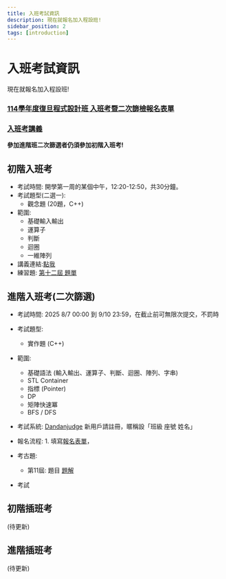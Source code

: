 ```yaml
---
title: 入班考試資訊
description: 現在就報名加入程設班!
sidebar_position: 2
tags: [introduction]
---
```

# 入班考試資訊

現在就報名加入程設班! 

### [114學年度復旦程式設計班 入班考暨二次篩檢報名表單](https://forms.gle/5SeZ6jUrtXipsf3h9)  
### [入班考講義](/docs/category/%E5%85%A5%E7%8F%AD%E8%80%83%E8%AC%9B%E7%BE%A9)  
**參加進階班二次篩選者仍須參加初階入班考!**  

## 初階入班考
- 考試時間: 開學第一周的某個中午，12:20-12:50，共30分鐘。
- 考試題型(二選一):
  - 觀念題 (20題，C++)
- 範圍:
  - 基礎輸入輸出
  - 運算子
  - 判斷
  - 迴圈
  - 一維陣列
- 講義連結:[點我](../../講義/講義/00-Beginner_textbook)
- 練習題: [第十二屆 題單](https://hackmd.io/X2xWQ_NFRIWdy4UYYARuNA) 

## 進階入班考(二次篩選)
- 考試時間: 2025  8/7 00:00 到 9/10 23:59，在截止前可無限次提交，不罰時
- 考試題型:
  - 實作題 (C++) 
- 範圍:
  - 基礎語法 (輸入輸出、運算子、判斷、迴圈、陣列、字串)
  - STL Container
  - 指標 (Pointer)
  - DP
  - 矩陣快速冪
  - BFS / DFS
    
- 考試系統: [Dandanjudge](https://dandanjudge.fdhs.tyc.edu.tw/) 新用戶請註冊，暱稱設「班級 座號 姓名」
- 報名流程: 1. 填寫[報名表單](https://forms.gle/5SeZ6jUrtXipsf3h9)，
- 考古題:
  - 第11屆: 題目 [題解](https://hackmd.io/hPCBQdOFSoOcFnaARTYCJw)
- 考試

## 初階插班考
(待更新)

## 進階插班考
(待更新)
